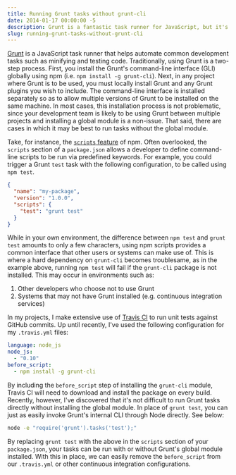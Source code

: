 ```yaml
---
title: Running Grunt tasks without grunt-cli
date: 2014-01-17 00:00:00 -5
description: Grunt is a fantastic task runner for JavaScript, but it's commonly required to install the grunt-cli global module to run tasks.
slug: running-grunt-tasks-without-grunt-cli
---
```


[Grunt](http://gruntjs.com/) is a JavaScript task runner that helps automate common development tasks such as minifying and testing code. Traditionally, using Grunt is a two-step process. First, you install the Grunt's command-line interface (GLI) globally using npm (i.e. `npm install -g grunt-cli`). Next, in any project where Grunt is to be used, you must locally install Grunt and any Grunt plugins you wish to include. The command-line interface is installed separately so as to allow multiple versions of Grunt to be installed on the same machine. In most cases, this installation process is not problematic, since your development team is likely to be using Grunt between multiple projects and installing a global module is a non-issue. That said, there are cases in which it may be best to run tasks without the global module.

Take, for instance, the [`scripts` feature](https://npmjs.org/doc/misc/npm-scripts.html) of npm. Often overlooked, the `scripts` section of a `package.json` allows a developer to define command-line scripts to be run via predefined keywords. For example, you could trigger a Grunt `test` task with the following configuration, to be called using `npm test`.

```json
{
  "name": "my-package",
  "version": "1.0.0",
  "scripts": {
    "test": "grunt test"
  }
}
```

While in your own environment, the difference between `npm test` and `grunt test` amounts to only a few characters, using npm scripts provides a common interface that other users or systems can make use of. This is where a hard dependency on `grunt-cli` becomes troublesame, as in the example above, running `npm test` will fail if the `grunt-cli` package is not installed. This may occur in environments such as:

1. Other developers who choose not to use Grunt
2. Systems that may not have Grunt installed (e.g. continuous integration services)

In my projects, I make extensive use of [Travis CI](https://travis-ci.org/) to run unit tests against GitHub commits. Up until recently, I've used the following configuration for my `.travis.yml` files:

```yml
language: node_js
node_js:
  - "0.10"
before_script:
  - npm install -g grunt-cli
```

By including the `before_script` step of installing the `grunt-cli` module, Travis CI will need to download and install the package on every build. Recently, however, I've discovered that it's not difficult to run Grunt tasks directly without installing the global module. In place of `grunt test`, you can just as easily invoke Grunt's internal CLI through Node directly. See below:

```bash
node -e "require('grunt').tasks('test');"
```

By replacing `grunt test` with the above in the `scripts` section of your `package.json`, your tasks can be run with or without Grunt's global module installed. With this in place, we can easily remove the `before_script` from our `.travis.yml` or other continuous integration configurations.